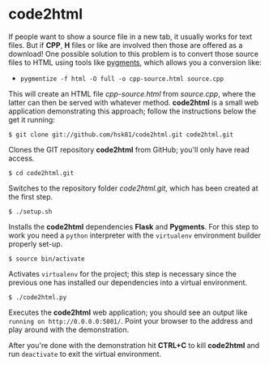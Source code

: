 code2html
=========

If people want to show a source file in a new tab, it usually works for text files. But if **CPP**, **H** files or like are involved then those are offered as a download! One possible solution to this problem is to convert those source files to HTML using tools like [pygments](http://pygments.org/faq/), which allows you a conversion like:

* `pygmentize -f html -O full -o cpp-source.html source.cpp`

This will create an HTML file *cpp-source.html* from *source.cpp*, where the latter can then be served with whatever method. **code2html** is a small web application demonstrating this approach; follow the instructions below the get it running:

    $ git clone git://github.com/hsk81/code2html.git code2html.git

Clones the GIT repository **code2html** from GitHub; you'll only have read access.

    $ cd code2html.git

Switches to the repository folder *code2html.git*, which has been created at the first step.

    $ ./setup.sh

Installs the **code2html** dependencies **Flask** and **Pygments**. For this step to work you need a `python` interpreter with the `virtualenv` environment builder properly set-up.

    $ source bin/activate

Activates `virtualenv` for the project; this step is necessary since the previous one has installed our dependencies into a virtual environment.

    $ ./code2html.py

Executes the **code2html** web application; you should see an output like `running on http://0.0.0.0:5001/`. Point your browser to the address and play around with the demonstration.

After you're done with the demonstration hit **CTRL+C** to kill **code2html** and run `deactivate` to exit the virtual environment.
